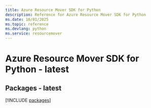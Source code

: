 ```yaml
---
title: Azure Resource Mover SDK for Python
description: Reference for Azure Resource Mover SDK for Python
ms.date: 10/01/2025
ms.topic: reference
ms.devlang: python
ms.service: resourcemover
---
```

# Azure Resource Mover SDK for Python - latest
## Packages - latest
[!INCLUDE [packages](resource-mover-index.md)]